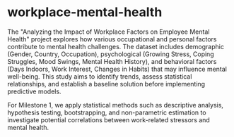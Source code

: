 # workplace-mental-health
The "Analyzing the Impact of Workplace Factors on Employee Mental Health" project explores how various occupational and personal factors contribute to mental health challenges. The dataset includes demographic (Gender, Country, Occupation), psychological (Growing Stress, Coping Struggles, Mood Swings, Mental Health History), and behavioral factors (Days Indoors, Work Interest, Changes in Habits) that may influence mental well-being. This study aims to identify trends, assess statistical relationships, and establish a baseline solution before implementing predictive models.

For Milestone 1, we apply statistical methods such as descriptive analysis, hypothesis testing, bootstrapping, and non-parametric estimation to investigate potential correlations between work-related stressors and mental health.

